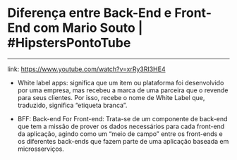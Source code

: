 # Diferença entre Back-End e Front-End com Mario Souto | #HipstersPontoTube

---

link: https://www.youtube.com/watch?v=xrRy3RI3HE4

- White label apps: significa que um item ou plataforma foi desenvolvido por uma empresa, mas recebeu a marca de uma parceira que o revende para seus clientes. Por isso, recebe o nome de White Label que, traduzido, significa “etiqueta branca”.

- BFF: Back-end For Front-end: Trata-se de um componente de back-end que tem a missão de prover os dados necessários para cada front-end da aplicação, agindo como um “meio de campo” entre os front-ends e os diferentes back-ends que fazem parte de uma aplicação baseada em microsserviços.